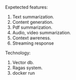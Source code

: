Expetected features:

1. Text summarization.
2. Content generation.
3. Pdf summarization.
4. Audio, video summarization.
5. Context awreness.
6. Streaming response

Technology:
1. Vector db.
2. Ragas system.
3. docker run